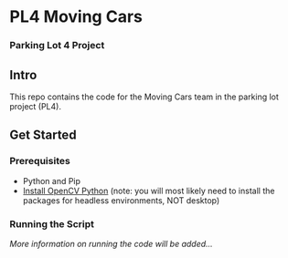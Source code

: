 # PL4 Moving Cars
### Parking Lot 4 Project

## Intro

This repo contains the code for the Moving Cars team in the parking lot project (PL4).

## Get Started

### Prerequisites

- Python and Pip
- [Install OpenCV Python](https://pypi.org/project/opencv-python/) (note: you will most likely need to install the packages for headless environments, NOT desktop)

### Running the Script

_More information on running the code will be added..._
